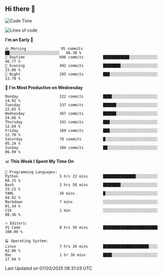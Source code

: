 ## Hi there 👋

<!--
**Wangmerlyn/Wangmerlyn** is a ✨ _special_ ✨ repository because its `README.md` (this file) appears on your GitHub profile.

Here are some ideas to get you started:

- 🔭 I’m currently working on ...
- 🌱 I’m currently learning ...
- 👯 I’m looking to collaborate on ...
- 🤔 I’m looking for help with ...
- 💬 Ask me about ...
- 📫 How to reach me: ...
- 😄 Pronouns: ...
- ⚡ Fun fact: ...
-->
<!--START_SECTION:waka-->
![Code Time](http://img.shields.io/badge/Code%20Time-82%20hrs%2043%20mins-blue)

![Lines of code](https://img.shields.io/badge/From%20Hello%20World%20I%27ve%20Written-8.6%20million%20lines%20of%20code-blue)

**I'm an Early 🐤** 

```text
🌞 Morning                95 commits          ██░░░░░░░░░░░░░░░░░░░░░░░   06.38 % 
🌆 Daytime                696 commits         ████████████░░░░░░░░░░░░░   46.77 % 
🌃 Evening                492 commits         ████████░░░░░░░░░░░░░░░░░   33.06 % 
🌙 Night                  205 commits         ███░░░░░░░░░░░░░░░░░░░░░░   13.78 % 
```
📅 **I'm Most Productive on Wednesday** 

```text
Monday                   222 commits         ████░░░░░░░░░░░░░░░░░░░░░   14.92 % 
Tuesday                  337 commits         ██████░░░░░░░░░░░░░░░░░░░   22.65 % 
Wednesday                367 commits         ██████░░░░░░░░░░░░░░░░░░░   24.66 % 
Thursday                 191 commits         ███░░░░░░░░░░░░░░░░░░░░░░   12.84 % 
Friday                   189 commits         ███░░░░░░░░░░░░░░░░░░░░░░   12.70 % 
Saturday                 78 commits          █░░░░░░░░░░░░░░░░░░░░░░░░   05.24 % 
Sunday                   104 commits         ██░░░░░░░░░░░░░░░░░░░░░░░   06.99 % 
```


📊 **This Week I Spent My Time On** 

```text
💬 Programming Languages: 
Python                   5 hrs 22 mins       ███████████████░░░░░░░░░░   60.15 % 
Bash                     2 hrs 58 mins       ████████░░░░░░░░░░░░░░░░░   33.21 % 
YAML                     26 mins             █░░░░░░░░░░░░░░░░░░░░░░░░   04.92 % 
Markdown                 7 mins              ░░░░░░░░░░░░░░░░░░░░░░░░░   01.34 % 
CSV                      1 min               ░░░░░░░░░░░░░░░░░░░░░░░░░   00.36 % 

🔥 Editors: 
VS Code                  8 hrs 56 mins       █████████████████████████   100.00 % 

💻 Operating System: 
Linux                    7 hrs 20 mins       █████████████████████░░░░   82.06 % 
Mac                      1 hr 36 mins        ████░░░░░░░░░░░░░░░░░░░░░   17.94 % 
```


 Last Updated on 07/03/2025 08:31:03 UTC
<!--END_SECTION:waka-->
